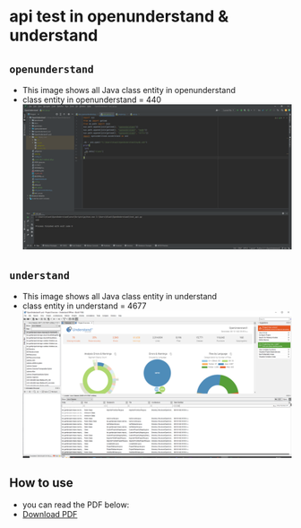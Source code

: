 # api test in openunderstand & understand

## `openunderstand`
- This image shows all Java class entity in openunderstand
- class entity in openunderstand = 440
![api.test.openU](https://github.com/zahrahabibolah/compiler_design_fall_2023/blob/main/HW5/api.test.png?raw=true)

## `understand`
- This image shows all Java class entity in understand
- class entity in understand = 4677
![api.test.U](https://github.com/zahrahabibolah/compiler_design_fall_2023/blob/main/HW5/test.api.png?raw=true)

## How to use

- you can read the PDF below:
- [Download PDF](https://github.com/zahrahabibolah/compiler_design_fall_2023/blob/024b05bc63f5be2659cf567385eba6c87c473d7a/HW5/openunderstand.pdf)

